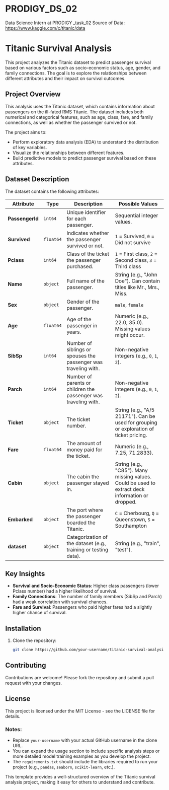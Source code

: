 # PRODIGY_DS_02
Data Science Intern at PRODIGY _task_02
Source of Data: https://www.kaggle.com/c/titanic/data
# Titanic Survival Analysis

This project analyzes the Titanic dataset to predict passenger survival based on various factors such as socio-economic status, age, gender, and family connections. The goal is to explore the relationships between different attributes and their impact on survival outcomes.

## Project Overview

This analysis uses the Titanic dataset, which contains information about passengers on the ill-fated RMS Titanic. The dataset includes both numerical and categorical features, such as age, class, fare, and family connections, as well as whether the passenger survived or not.

The project aims to:
- Perform exploratory data analysis (EDA) to understand the distribution of key variables.
- Visualize the relationships between different features.
- Build predictive models to predict passenger survival based on these attributes.

## Dataset Description

The dataset contains the following attributes:

| **Attribute**  | **Type**    | **Description**                                                                                                                                               | **Possible Values**                                                                                                                                   |
|----------------|-------------|---------------------------------------------------------------------------------------------------------------------------------------------------------------|------------------------------------------------------------------------------------------------------------------------------------------------------|
| **PassengerId**| `int64`     | Unique identifier for each passenger.                                                                                                                         | Sequential integer values.                                                                                                                           |
| **Survived**   | `float64`   | Indicates whether the passenger survived or not.                                                                                                              | `1` = Survived, `0` = Did not survive                                                                                                                 |
| **Pclass**     | `int64`     | Class of the ticket the passenger purchased.                                                                                                                 | `1` = First class, `2` = Second class, `3` = Third class                                                                                           |
| **Name**       | `object`    | Full name of the passenger.                                                                                                                                   | String (e.g., "John Doe"). Can contain titles like Mr., Mrs., Miss.                                                                                 |
| **Sex**        | `object`    | Gender of the passenger.                                                                                                                                      | `male`, `female`                                                                                                                                     |
| **Age**        | `float64`   | Age of the passenger in years.                                                                                                                                | Numeric (e.g., 22.0, 35.0). Missing values might occur.                                                                                              |
| **SibSp**      | `int64`     | Number of siblings or spouses the passenger was traveling with.                                                                                             | Non-negative integers (e.g., `0`, `1`, `2`).                                                                                                        |
| **Parch**      | `int64`     | Number of parents or children the passenger was traveling with.                                                                                             | Non-negative integers (e.g., `0`, `1`, `2`).                                                                                                        |
| **Ticket**     | `object`    | The ticket number.                                                                                                                                           | String (e.g., "A/5 21171"). Can be used for grouping or exploration of ticket pricing.                                                              |
| **Fare**       | `float64`   | The amount of money paid for the ticket.                                                                                                                      | Numeric (e.g., 7.25, 71.2833).                                                                                                                       |
| **Cabin**      | `object`    | The cabin the passenger stayed in.                                                                                                                            | String (e.g., "C85"). Many missing values. Could be used to extract deck information or dropped.                                                   |
| **Embarked**   | `object`    | The port where the passenger boarded the Titanic.                                                                                                            | `C` = Cherbourg, `Q` = Queenstown, `S` = Southampton                                                                                                 |
| **dataset**    | `object`    | Categorization of the dataset (e.g., training or testing data).                                                                                             | String (e.g., "train", "test").                                                                                                                     |

## Key Insights

- **Survival and Socio-Economic Status**: Higher class passengers (lower Pclass number) had a higher likelihood of survival.
- **Family Connections**: The number of family members (SibSp and Parch) had a weak correlation with survival chances.
- **Fare and Survival**: Passengers who paid higher fares had a slightly higher chance of survival.

## Installation

1. Clone the repository:
   ```bash
   git clone https://github.com/your-username/titanic-survival-analysis.git

## Contributing

Contributions are welcome! Please fork the repository and submit a pull request with your changes.
## License

This project is licensed under the MIT License - see the LICENSE file for details.

### Notes:
- Replace `your-username` with your actual GitHub username in the clone URL.
- You can expand the usage section to include specific analysis steps or more detailed model training examples as you develop the project.
- The `requirements.txt` should include the libraries required to run your project (e.g., `pandas`, `seaborn`, `scikit-learn`, etc.). 

This template provides a well-structured overview of the Titanic survival analysis project, making it easy for others to understand and contribute.
